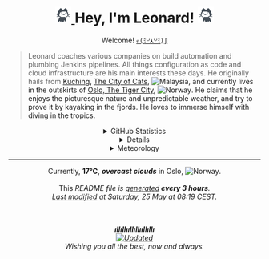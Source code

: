 
<!-- # Hey, I'm Leonard! 👋 -->

<!--
**sheeeng/sheeeng** is a ✨ _special_ ✨ repository because its `README.md` (this file) appears on your GitHub profile.

Here are some ideas to get you started:

- 🔭 I’m currently working on ...
- 🌱 I’m currently learning ...
- 👯 I’m looking to collaborate on ...
- 🤔 I’m looking for help with ...
- 💬 Ask me about ...
- 📫 How to reach me: ...
- 😄 Pronouns: ...
- ⚡ Fun fact: ...
-->

<!-- TODO: Separated stylesheet does not work in GitHub README file. -->
<!-- <link href="style.css" rel="stylesheet"></link> -->

<h1 align="center">
    <a alt="Octocat" title="Octocat" href="https://github.githubassets.com/images/mona-loading-default.gif" target="_blank" rel="nofollow noopener noreferrer">
        <img src="./images/mona-loading-default-flipped.gif" width="32" height="32" alt="Mona Lisa Octocat"/>
    </a>
    Hey, I'm Leonard!
    <a alt="Octocat" title="Octocat" href="https://github.githubassets.com/images/mona-loading-default.gif" target="_blank" rel="nofollow noopener noreferrer">
        <img src="./images/mona-loading-default.gif" width="32" height="32" alt="Mona Lisa Octocat"/>
    </a>
</h1>

<p align="center">
    Welcome! <a href="https://www.nationalgeographic.com/travel/article/the-fascinating-history-behind-the-popular-waving-lucky-cat" target="_blank" rel="nofollow noopener noreferrer"><code>ฅ(ﾐ꒡⋏꒡ﾐ)∫</code></a>
    </br>
    <blockquote>
    Leonard coaches various companies on build automation and plumbing Jenkins pipelines. All things configuration as code and cloud infrastructure are his main interests these days.
    He originally hails from <a href="https://sarawaktourism.com/story/welcome-to-the-cat-city/">Kuching<a/>, <a href="https://www.bbc.com/travel/article/20170531-the-asian-city-obsessed-with-cats" target="_blank" rel="nofollow noopener noreferrer">The City of Cats<a/>, <img alt="Malaysia" title="Malaysia" src="https://cdn-icons-png.flaticon.com/512/197/197581.png" width="14"/>, and currently lives in the outskirts of <a href="https://www.visitoslo.com/en/product/?TLp=495431" target="_blank" rel="nofollow noopener noreferrer">Oslo, The Tiger City<a/>, <img alt="Norway" title="Norway" src="https://cdn-icons-png.flaticon.com/512/197/197579.png" width="14"/>.
    He claims that he enjoys the picturesque nature and unpredictable weather, and try to prove it by kayaking in the fjords. He loves to immerse himself with diving in the tropics.
    </blockquote>
</p>

<details align="center">
    <summary align="center">GitHub Statistics</summary>
    <p align="center">
        <br/>
        <b>· · ─────── ·𖥸· ─────── · ·</b>
        <br/>
        <img alt="GitHub Statistics" src="https://github-readme-stats.vercel.app/api?username=sheeeng&show_icons=true&hide=issues&icon_color=000000&hide_border=true&title_color=5391FE&text_color=555"/>
        <br/>
        <b>•───────•°•❀•°•───────•</b>
        <br/>
        <img alt="GitHub Top Languages" src="https://github-readme-stats.vercel.app/api/top-langs/?username=sheeeng&hide=html,&hide_border=true&title_color=5391FE&text_color=555"/>
    </p>
</details>

<details align="center">
    <summary align="center">Spotify History</summary>
    <p align="center">
        <br/>
        <b>♪¸¸.•*¨*•♫♬♫♪◖(● o ●)◗♪♫♬♫•*¨*•.¸¸♪</b>
        <br/>
        <a href="https://spotify-github-profile.vercel.app/api/view?uid=sheeeng&redirect=true" target="_blank" rel="nofollow noopener noreferrer">
            <img src="https://spotify-github-profile.vercel.app/api/view?uid=sheeeng&cover_image=true&theme=novatorem&bar_color=53b14f&bar_color_cover=true" alt="Spotify History" />
        </a>
        <br/>
            <b>¸¸♬·¯·♩¸¸♪·¯·♫¸¸¸♬·¯·♩¸¸♪·¯·♫¸¸</b>
        <br/>
    </p>
</details>

<!-- TODO: Embed iframe properly in Markdown? -->
<!--
<div align="center">
    <iframe src="https://free.timeanddate.com/clock/i8h90d42/n187/fn12/fs16/fcffb000/tc282828/pct/ftb/pa8/tt0/th1/ta1/tb4" frameborder="0" width="300" height="53" allowtransparency="true"></iframe>
<div/>
-->

<!--
<details align="center">
    <summary align="center">Random Joke</summary>
    <p align="center">
        <br/>
        <b>✿°•∘ɷ∘•°✿ ... ✿°•∘ɷ∘•°✿ ... ✿°•∘ɷ∘•°✿</b>
        <br/>
        <img src="https://readme-jokes.vercel.app/api?hide-border&theme=solarized-light" alt="Random Joke" />
    </p>
</details>
-->

<details align="center">
    <summary align="center">Meteorology</summary>
    <p align="center">
    <br/>
    Currently, <b>17°C</b>, <b><i>overcast clouds</i></b> in Oslo, <img alt="Norway" title="Norway" src="https://cdn-icons-png.flaticon.com/512/197/197579.png" width="14"/>.
    <br/>
    Feels like <b>17°C</b>. <b>17 hours, 53 minutes, and 0 seconds</b> daylight.
    <br/>
    Sunrise at <b>04:18</b>. Sunset at <b>22:10</b>.
    <br/>
    Temperature ranges from <b>15°C</b> to <b>19°C</b>.
    <br/>
    <b>79%</b> humidity. <b>1021 mbar</b> atmospheric pressure.
    <br/>
    When it's dark, the <b>Waning Gibbous</b> Moon will appear like :waning_gibbous_moon:.
    <br/>
    <small>Saturday, 25 May 2024 at 08:16:58 CEST</small>
    <br/>
    <br/>
    The <a href="https://www.eea.europa.eu/data-and-maps/daviz/atmospheric-concentration-of-carbon-dioxide-5" target="_blank" rel="nofollow noopener noreferrer">atmosphere</a> had 340.92 CO₂ (ppm), 1600,69 CH₄ (ppb), and 303.56 N₂O (ppb) in the year that I took my first breath.
    </p>
</details>

---

<p align="center">
    Currently, <b>17°C</b>, <b><i>overcast clouds</i></b> in Oslo, <img alt="Norway" title="Norway" src="https://cdn-icons-png.flaticon.com/512/197/197579.png" width="14"/>.
    <br/>
    <br/>
    This <i>README<i/> file is <a href="https://medium.com/@th.guibert/how-to-create-a-self-updating-readme-md-for-your-github-profile-f8b05744ca91"
    target="_blank" rel="nofollow noopener noreferrer">generated</a><b> every 3 hours</b>.
    </br>
    <a href="https://github.com/sheeeng/sheeeng/commits">Last modified</a> at Saturday, 25 May at 08:19 CEST.<br/>
    </br>
<p/>

<p align="center">
    <br/>
    <b>ıllıllııllıllııllıllı</b>
    <br/>
    <a href="https://github.com/sheeeng/sheeeng/commits" target="_blank" rel="nofollow noopener noreferrer">
        <img alt="Updated" src="https://img.shields.io/github/last-commit/sheeeng/sheeeng/main?label=Updated&style=flat"/>
    <a/>
    <br/>
    Wishing you all the best, now and always.
    <br/>
</p>
